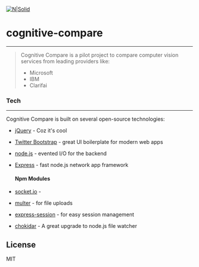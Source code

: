 [![N|Solid](http://cognitive-compare.azurewebsites.net/favicon.ico)](http://cognitive-compare.azurewebsites.net)

# cognitive-compare 
----
>Cognitive Compare is a pilot project to compare computer vision services from leading providers like:
> - Microsoft
> - IBM
> - Clarifai

### Tech
----
Cognitive Compare is built on several open-source technologies:

* [jQuery](http://jquery.com/) - Coz it's cool
* [Twitter Bootstrap](http://v4-alpha.getbootstrap.com/) - great UI boilerplate for modern web apps
* [node.js](nodejs.org) - evented I/O for the backend
* [Express](expressjs.com) - fast node.js network app framework

  #### Npm Modules
* [socket.io](https://www.npmjs.com/package/socket.io) - 
* [multer](https://www.npmjs.com/package/multer) - for file uploads
* [express-session](https://www.npmjs.com/package/express-session) - for easy session management
* [chokidar](https://www.npmjs.com/package/chokidar) - A great upgrade to node.js file watcher

License
----

MIT


